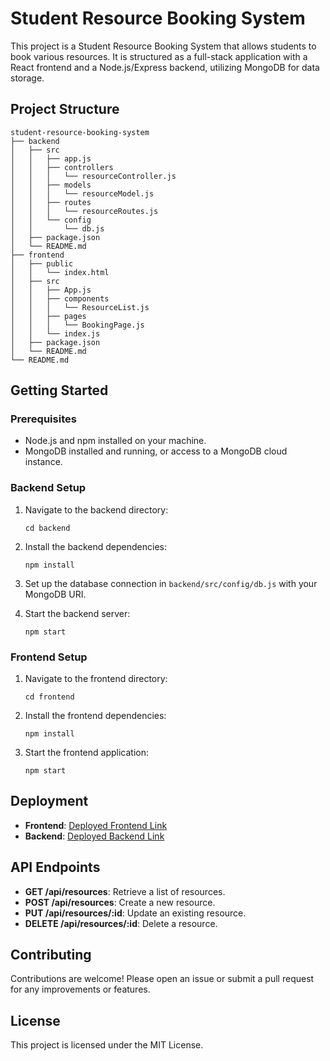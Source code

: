 # Student Resource Booking System

This project is a Student Resource Booking System that allows students to book various resources. It is structured as a full-stack application with a React frontend and a Node.js/Express backend, utilizing MongoDB for data storage.

## Project Structure

```
student-resource-booking-system
├── backend
│   ├── src
│   │   ├── app.js
│   │   ├── controllers
│   │   │   └── resourceController.js
│   │   ├── models
│   │   │   └── resourceModel.js
│   │   ├── routes
│   │   │   └── resourceRoutes.js
│   │   └── config
│   │       └── db.js
│   ├── package.json
│   └── README.md
├── frontend
│   ├── public
│   │   └── index.html
│   ├── src
│   │   ├── App.js
│   │   ├── components
│   │   │   └── ResourceList.js
│   │   ├── pages
│   │   │   └── BookingPage.js
│   │   └── index.js
│   ├── package.json
│   └── README.md
└── README.md
```

## Getting Started

### Prerequisites

- Node.js and npm installed on your machine.
- MongoDB installed and running, or access to a MongoDB cloud instance.

### Backend Setup

1. Navigate to the backend directory:
   ```
   cd backend
   ```

2. Install the backend dependencies:
   ```
   npm install
   ```

3. Set up the database connection in `backend/src/config/db.js` with your MongoDB URI.

4. Start the backend server:
   ```
   npm start
   ```

### Frontend Setup

1. Navigate to the frontend directory:
   ```
   cd frontend
   ```

2. Install the frontend dependencies:
   ```
   npm install
   ```

3. Start the frontend application:
   ```
   npm start
   ```

## Deployment

- **Frontend**: [Deployed Frontend Link](web-dev-chi-umber.vercel.app)
- **Backend**: [Deployed Backend Link](https://web-dev-i6o2.onrender.com)

## API Endpoints

- **GET /api/resources**: Retrieve a list of resources.
- **POST /api/resources**: Create a new resource.
- **PUT /api/resources/:id**: Update an existing resource.
- **DELETE /api/resources/:id**: Delete a resource.

## Contributing

Contributions are welcome! Please open an issue or submit a pull request for any improvements or features.

## License

This project is licensed under the MIT License.